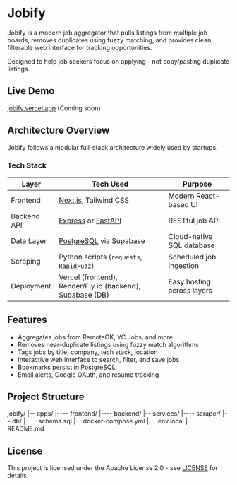 # Jobify

Jobify is a modern job aggregator that pulls listings from multiple job boards, removes duplicates using fuzzy matching, and provides  clean, filterable web interface for tracking opportunities.

Designed to help job seekers focus on applying - not copy/pasting duplicate listings.

## Live Demo

[jobify.vercel.app](https://jobify.vercel.app) (Coming soon)

## Architecture Overview

Jobify follows a modular full-stack architecture widely used by startups.

### Tech Stack

| Layer        | Tech Used                          | Purpose                         |
|--------------|-------------------------------------|----------------------------------|
| Frontend     | [Next.js](https://nextjs.org/), Tailwind CSS | Modern React-based UI          |
| Backend API  | [Express](https://expressjs.com/) or [FastAPI](https://fastapi.tiangolo.com/) | RESTful job API                |
| Data Layer   | [PostgreSQL](https://www.postgresql.org/) via Supabase | Cloud-native SQL database      |
| Scraping     | Python scripts (`requests`, `RapidFuzz`) | Scheduled job ingestion        |
| Deployment   | Vercel (frontend), Render/Fly.io (backend), Supabase (DB) | Easy hosting across layers     |

## Features
- Aggregates jobs from RemoteOK, YC Jobs, and more
- Removes near-duplicate listings using fuzzy match algorithms
- Tags jobs by title, company, tech stack, location
- Interactive web interface to search, filter, and save jobs
- Bookmarks persist in PostgreSQL
- Email alerts, Google OAuth, and resume tracking

## Project Structure

jobify/
|-- apps/
|---- frontend/
|---- backend/
|-- services/
|---- scraper/
|-- db/
|---- schema.sql
|-- docker-compose.yml
|-- .env.local
|-- README.md

## License

This project is licensed under the Apache License 2.0 - see [LICENSE](LICENSE) for details.
